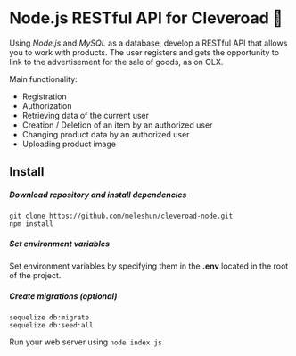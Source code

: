 # Node.js RESTful API for Cleveroad 📃

Using *Node.js* and *MySQL* as a database, develop a RESTful API that allows you to work with products. The user registers and gets the opportunity to link to the advertisement for the sale of goods, as on OLX.

Main functionality:
- Registration
- Authorization
- Retrieving data of the current user
- Creation / Deletion of an item by an authorized user
- Changing product data by an authorized user
- Uploading product image


## Install
##### Download repository and install dependencies
    git clone https://github.com/meleshun/cleveroad-node.git
    npm install

##### Set environment variables
Set environment variables by specifying them in the **.env** located in the root of the project.

##### Create migrations (optional)
    sequelize db:migrate
    sequelize db:seed:all
    
Run your web server using `node index.js`